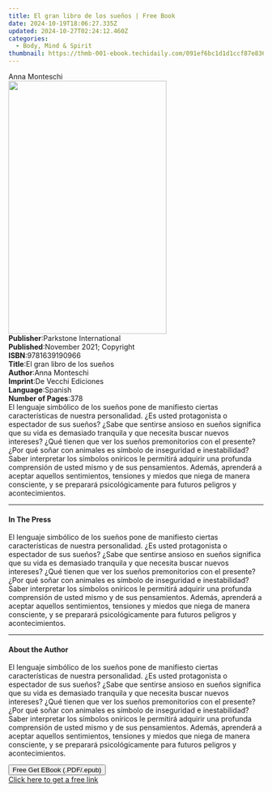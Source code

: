 ```yaml
---
title: El gran libro de los sueños | Free Book
date: 2024-10-19T18:06:27.335Z
updated: 2024-10-27T02:24:12.460Z
categories:
  - Body, Mind & Spirit
thumbnail: https://thmb-001-ebook.techidaily.com/091ef6bc1d1d1ccf87e83650b7e0212354589ad618eff0f62664495d81ea92f7.jpg
---
```

<main id="book-container">
  <div class="flex flex-col">
    <div class="book-brief flex-1 py-6 px-4 sm:p-6 md:py-10 md:px-8">
      <!-- brief-->
      <div class="book-brief-main">Anna Monteschi</div>
    </div>
    <div
      class="book-meta-info flex-1 grid gap-4 col-start-1 col-end-3 row-start-1 sm:mb-6 sm:grid-cols-4 lg:gap-6 lg:col-start-2 lg:row-end-6 lg:row-span-6 lg:mb-0"
    >
      <div
        class="book-meta-info-left place-content-center mt-4 p-4 text-sm leading-6 col-start-2 col-span-2 dark:text-slate-400"
      >
        <img
          class="w-full h-500 object-cover rounded-lg sm:h-255 sm:col-span-2 lg:col-span-full"
          src="https://img-001-ebook.techidaily.com/34ec913c25cd4022ab733598d52357a204e6f2cc4e3580db8cb553138c98acc0.jpg"
          alt=""
          width="312"
          height="500"
        />
      </div>
      <div
        class="book-meta-info-right mt-2 col-start-1 row-start-2 col-span-3 self-center"
      >
        <!-- meta data  -->
        <div class="flex flex-col px-4 md:px-8">
          <div class="flex-1">
            <strong>Publisher</strong>:<span class="px-2"
              >Parkstone International</span
            >
          </div>
          <div class="flex-1">
            <strong>Published</strong>:<span class="px-2"
              >November 2021; Copyright</span
            >
          </div>
          <div class="flex-1">
            <strong>ISBN</strong>:<span class="px-2">9781639190966</span>
          </div>
          <div class="flex-1">
            <strong>Title</strong>:<span class="px-2"
              >El gran libro de los sueños</span
            >
          </div>
          <div class="flex-1">
            <strong>Author</strong>:<span class="px-2">Anna Monteschi</span>
          </div>
          <div class="flex-1">
            <strong>Imprint</strong>:<span class="px-2"
              >De Vecchi Ediciones</span
            >
          </div>
          <div class="flex-1">
            <strong>Language</strong>:<span class="px-2">Spanish</span>
          </div>
          <div class="flex-1">
            <strong>Number of Pages</strong>:<span class="px-2">378</span>
          </div>
        </div>
      </div>
    </div>
    <div class="book-description flex-1 py-6 px-4 sm:p-6 md:py-10 md:px-8">
      <div class="book-description-main">
        <div accordion-content="" id="description">
          El lenguaje simbólico de los sueños pone de manifiesto ciertas
          características de nuestra personalidad. ¿Es usted protagonista o
          espectador de sus sueños? ¿Sabe que sentirse ansioso en sueños
          significa que su vida es demasiado tranquila y que necesita buscar
          nuevos intereses? ¿Qué tienen que ver los sueños premonitorios con el
          presente? ¿Por qué soñar con animales es símbolo de inseguridad e
          inestabilidad? Saber interpretar los símbolos oníricos le permitirá
          adquirir una profunda comprensión de usted mismo y de sus
          pensamientos. Además, aprenderá a aceptar aquellos sentimientos,
          tensiones y miedos que niega de manera consciente, y se preparará
          psicológicamente para futuros peligros y acontecimientos.
        </div>
      </div>
    </div>
    <div class="book-excerpts flex-1 py-6 px-4 sm:p-6 md:py-10 md:px-8">
      <!-- excerpts-->
      <div class="book-excerpts-main">
        <hr />
        <h4 class="placeholder placeholder-heading">
          <span>In The Press</span>
        </h4>
        <p>
          El lenguaje simbólico de los sueños pone de manifiesto ciertas
          características de nuestra personalidad. ¿Es usted protagonista o
          espectador de sus sueños? ¿Sabe que sentirse ansioso en sueños
          significa que su vida es demasiado tranquila y que necesita buscar
          nuevos intereses? ¿Qué tienen que ver los sueños premonitorios con el
          presente? ¿Por qué soñar con animales es símbolo de inseguridad e
          inestabilidad? Saber interpretar los símbolos oníricos le permitirá
          adquirir una profunda comprensión de usted mismo y de sus
          pensamientos. Además, aprenderá a aceptar aquellos sentimientos,
          tensiones y miedos que niega de manera consciente, y se preparará
          psicológicamente para futuros peligros y acontecimientos.
        </p>
      </div>
    </div>
    <div class="book-about-author flex-1 py-6 px-4 sm:p-6 md:py-10 md:px-8">
      <!-- about author-->
      <div class="book-main-author-main">
        <hr />
        <h4 class="placeholder placeholder-heading">
          <span>About the Author</span>
        </h4>
        <p>
          El lenguaje simbólico de los sueños pone de manifiesto ciertas
          características de nuestra personalidad. ¿Es usted protagonista o
          espectador de sus sueños? ¿Sabe que sentirse ansioso en sueños
          significa que su vida es demasiado tranquila y que necesita buscar
          nuevos intereses? ¿Qué tienen que ver los sueños premonitorios con el
          presente? ¿Por qué soñar con animales es símbolo de inseguridad e
          inestabilidad? Saber interpretar los símbolos oníricos le permitirá
          adquirir una profunda comprensión de usted mismo y de sus
          pensamientos. Además, aprenderá a aceptar aquellos sentimientos,
          tensiones y miedos que niega de manera consciente, y se preparará
          psicológicamente para futuros peligros y acontecimientos.
        </p>
      </div>
    </div>
    <div class="book-free-get flex-1 py-6 px-4 sm:p-6 md:py-10 md:px-8">
      <button
        id="btn-free-get"
        class="bg-blue-500 hover:bg-blue-700 text-white font-bold py-2 px-4 rounded"
      >
        Free Get EBook (.PDF/.epub)
      </button>
      <div id="countdown-display" class="px-2 text-lg mt-2"></div>
      <a
        id="free-link"
        class="hidden bg-blue-500 hover:bg-blue-700 text-white font-bold py-2 px-4 rounded"
        href="https://www.ebooks.com/en-us/book/210768270/el-gran-libro-de-los-sue-os/anna-monteschi/"
        target="_blank"
        >Click here to get a free link</a
      >
    </div>
    <script>
      let countdownTime = 0;
      let countdownInterval = null;
      document
        .getElementById('btn-free-get')
        .addEventListener('click', startCountdown);
      function startCountdown() {
        countdownTime = new Date().getTime() + 60000 * 3;
        countdownInterval = setInterval(updateCountdown, 1000);
        document.getElementById('btn-free-get').disabled = true;
        document
          .getElementById('btn-free-get')
          .classList.add('bg-gray-500', 'cursor-not-allowed');
      }
      function updateCountdown() {
        let currentTime = new Date().getTime();
        let timeLeft = countdownTime - currentTime;
        let secondsLeft = Math.floor(timeLeft / 1000);
        document.getElementById('countdown-display').innerHTML =
          `Remaining time: ${secondsLeft} seconds.`;
        if (secondsLeft <= 0) {
          clearInterval(countdownInterval);
          document.getElementById('btn-free-get').classList.add('hidden');
          document.getElementById('free-link').classList.remove('hidden');
          document.getElementById('countdown-display').innerHTML = '';
        }
      }
    </script>
  </div>
</main>

<ins class="adsbygoogle"
      style="display:block"
      data-ad-client="ca-pub-7571918770474297"
      data-ad-slot="8358498916"
      data-ad-format="auto"
      data-full-width-responsive="true"></ins>
    